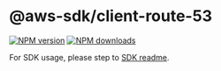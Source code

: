 # @aws-sdk/client-route-53

[![NPM version](https://img.shields.io/npm/v/@aws-sdk/client-route-53/beta.svg)](https://www.npmjs.com/package/@aws-sdk/client-route-53)
[![NPM downloads](https://img.shields.io/npm/dm/@aws-sdk/client-route-53.svg)](https://www.npmjs.com/package/@aws-sdk/client-route-53)

For SDK usage, please step to [SDK readme](https://github.com/aws/aws-sdk-js-v3).
